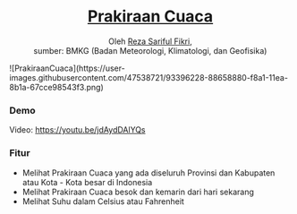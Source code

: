 <h1 align="center"><a href="https://rezafikkri.github.io/Prakiraan-Cuaca">Prakiraan Cuaca</a></h1>
<p align="center">Oleh <a href="https://twitter.com/fikkrireza">Reza Sariful Fikri</a>,<br> sumber: BMKG (Badan Meteorologi, Klimatologi, dan Geofisika)</p>
![PrakiraanCuaca](https://user-images.githubusercontent.com/47538721/93396228-88658880-f8a1-11ea-8b1a-67cce98543f3.png)

### Demo
Video: https://youtu.be/jdAydDAlYQs

### Fitur
- Melihat Prakiraan Cuaca yang ada diseluruh Provinsi dan Kabupaten atau Kota - Kota besar di Indonesia
- Melihat Prakiraan Cuaca besok dan kemarin dari hari sekarang
- Melihat Suhu dalam Celsius atau Fahrenheit
